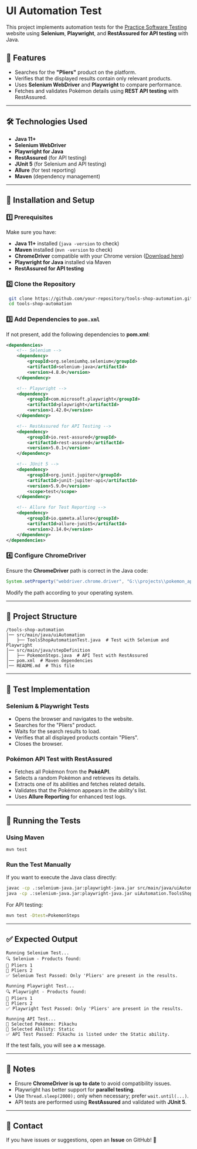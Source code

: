 # UI Automation Test

This project implements automation tests for the [Practice Software Testing](https://practicesoftwaretesting.com/) website using **Selenium**, **Playwright**, and **RestAssured for API testing** with Java.

## 📌 Features
- Searches for the **"Pliers"** product on the platform.
- Verifies that the displayed results contain only relevant products.
- Uses **Selenium WebDriver** and **Playwright** to compare performance.
- Fetches and validates Pokémon details using **REST API testing** with RestAssured.

---

## 🛠️ Technologies Used
- **Java 11+**
- **Selenium WebDriver**
- **Playwright for Java**
- **RestAssured** (for API testing)
- **JUnit 5** (for Selenium and API testing)
- **Allure** (for test reporting)
- **Maven** (dependency management)

---

## 🚀 Installation and Setup

### **1️⃣ Prerequisites**
Make sure you have:
- **Java 11+** installed (`java -version` to check)
- **Maven** installed (`mvn -version` to check)
- **ChromeDriver** compatible with your Chrome version ([Download here](https://sites.google.com/chromium.org/driver/))
- **Playwright for Java** installed via Maven
- **RestAssured for API testing**

### **2️⃣ Clone the Repository**
```sh
 git clone https://github.com/your-repository/tools-shop-automation.git
 cd tools-shop-automation
```

### **3️⃣ Add Dependencies to `pom.xml`**
If not present, add the following dependencies to **pom.xml**:

```xml
<dependencies>
    <!-- Selenium -->
    <dependency>
        <groupId>org.seleniumhq.selenium</groupId>
        <artifactId>selenium-java</artifactId>
        <version>4.8.0</version>
    </dependency>

    <!-- Playwright -->
    <dependency>
        <groupId>com.microsoft.playwright</groupId>
        <artifactId>playwright</artifactId>
        <version>1.42.0</version>
    </dependency>

    <!-- RestAssured for API Testing -->
    <dependency>
        <groupId>io.rest-assured</groupId>
        <artifactId>rest-assured</artifactId>
        <version>5.0.1</version>
    </dependency>

    <!-- JUnit 5 -->
    <dependency>
        <groupId>org.junit.jupiter</groupId>
        <artifactId>junit-jupiter-api</artifactId>
        <version>5.9.0</version>
        <scope>test</scope>
    </dependency>

    <!-- Allure for Test Reporting -->
    <dependency>
        <groupId>io.qameta.allure</groupId>
        <artifactId>allure-junit5</artifactId>
        <version>2.14.0</version>
    </dependency>
</dependencies>
```

### **4️⃣ Configure ChromeDriver**
Ensure the **ChromeDriver** path is correct in the Java code:
```java
System.setProperty("webdriver.chrome.driver", "G:\\projects\\pokemon_app\\pokemonapi\\chromedriver-win64\\chromedriver.exe");
```
Modify the path according to your operating system.

---

## 📂 Project Structure
```
/tools-shop-automation
│── src/main/java/uiAutomation
│   ├── ToolsShopAutomationTest.java  # Test with Selenium and Playwright
│── src/main/java/stepDefinition
│   ├── PokemonSteps.java  # API Test with RestAssured
│── pom.xml  # Maven dependencies
│── README.md  # This file
```

---

## 🧪 Test Implementation

### **Selenium & Playwright Tests**
- Opens the browser and navigates to the website.
- Searches for the "Pliers" product.
- Waits for the search results to load.
- Verifies that all displayed products contain "Pliers".
- Closes the browser.

### **Pokémon API Test with RestAssured**
- Fetches all Pokémon from the **PokéAPI**.
- Selects a random Pokémon and retrieves its details.
- Extracts one of its abilities and fetches related details.
- Validates that the Pokémon appears in the ability's list.
- Uses **Allure Reporting** for enhanced test logs.

---

## 🎯 Running the Tests

### **Using Maven**
```sh
mvn test
```

### **Run the Test Manually**
If you want to execute the Java class directly:
```sh
javac -cp .:selenium-java.jar:playwright-java.jar src/main/java/uiAutomation/ToolsShopAutomationTest.java
java -cp .:selenium-java.jar:playwright-java.jar uiAutomation.ToolsShopAutomationTest
```

For API testing:
```sh
mvn test -Dtest=PokemonSteps
```

---

## ✅ Expected Output
```
Running Selenium Test...
🔍 Selenium - Products found:
📌 Pliers 1
📌 Pliers 2
✅ Selenium Test Passed: Only 'Pliers' are present in the results.

Running Playwright Test...
🔍 Playwright - Products found:
📌 Pliers 1
📌 Pliers 2
✅ Playwright Test Passed: Only 'Pliers' are present in the results.

Running API Test...
📌 Selected Pokémon: Pikachu
🔹 Selected Ability: Static
✅ API Test Passed: Pikachu is listed under the Static ability.
```
If the test fails, you will see a `❌` message.

---

## 📖 Notes
- Ensure **ChromeDriver is up to date** to avoid compatibility issues.
- Playwright has better support for **parallel testing**.
- Use `Thread.sleep(2000);` only when necessary; prefer `wait.until(...)`.
- API tests are performed using **RestAssured** and validated with **JUnit 5**.

---

## 📩 Contact
If you have issues or suggestions, open an **Issue** on GitHub! 🚀

